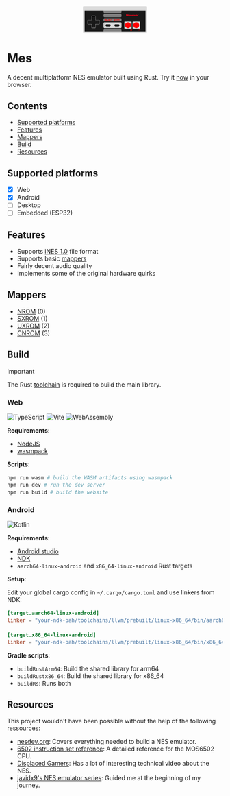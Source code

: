 <div align="center">
  <img width="150" src="./web/src/assets/nes-controller.svg" alt="logo"/>
</div>

# Mes

A decent multiplatform NES emulator built using Rust. Try it [now](https://luckasranarison.github.io/mes/) in your browser.

## Contents
- [Supported platforms](#supported-platforms)
- [Features](#features)
- [Mappers](#mappers)
- [Build](#build)
- [Resources](#resources)

## Supported platforms

- [x] Web
- [x] Android
- [ ] Desktop
- [ ] Embedded (ESP32)

## Features

- Supports [iNES 1.0](https://www.nesdev.org/wiki/INES) file format
- Supports basic [mappers](#mappers)
- Fairly decent audio quality
- Implements some of the original hardware quirks

## Mappers

- [NROM](https://nesdir.github.io/mapper0.html) (0)
- [SXROM](https://nesdir.github.io/mapper1.html) (1)
- [UXROM](https://nesdir.github.io/mapper2.html) (2)
- [CNROM](https://nesdir.github.io/mapper2.html) (3)

## Build

> [!IMPORTANT]
> The Rust [toolchain](https://rustup.rs/) is required to build the main library.

### Web

![TypeScript](https://img.shields.io/badge/typescript-%23007ACC.svg?style=for-the-badge&logo=typescript&logoColor=white)
![Vite](https://img.shields.io/badge/vite-%23646CFF.svg?style=for-the-badge&logo=vite&logoColor=white)
![WebAssembly](https://img.shields.io/badge/WebAssembly-654FF0?logo=webassembly&logoColor=fff&style=for-the-badge)

**Requirements**:

- [NodeJS](https://nodejs.org/en)
- [wasmpack](https://rustwasm.github.io/wasm-pack/)

**Scripts**:

```bash
npm run wasm # build the WASM artifacts using wasmpack
npm run dev # run the dev server
npm run build # build the website
```

### Android

![Kotlin](https://img.shields.io/badge/kotlin-%237F52FF.svg?style=for-the-badge&logo=kotlin&logoColor=white)

**Requirements**:

- [Android studio](https://developer.android.com/studio)
- [NDK](https://developer.android.com/ndk)
- `aarch64-linux-android` and `x86_64-linux-android` Rust targets

**Setup**:

Edit your global cargo config in `~/.cargo/cargo.toml` and use linkers from NDK:

```toml
[target.aarch64-linux-android]
linker = "your-ndk-pah/toolchains/llvm/prebuilt/linux-x86_64/bin/aarch64-linux-android34-clang"

[target.x86_64-linux-android]
linker = "your-ndk-pah/toolchains/llvm/prebuilt/linux-x86_64/bin/x86_64-linux-android34-clang"
```

**Gradle scripts**:

- `buildRustArm64`: Build the shared library for arm64
- `buildRustx86_64`: Build the shared library for x86_64
- `buildRs`: Runs both

## Resources

This project wouldn't have been possible without the help of the following ressources:

- [nesdev.org](https://www.nesdev.org/): Covers everything needed to build a NES emulator.
- [6502 instruction set reference](https://www.masswerk.at/6502/6502_instruction_set.html): A detailed reference for the MOS6502 CPU.
- [Displaced Gamers](https://www.youtube.com/@DisplacedGamers): Has a lot of interesting technical video about the NES.
- [javidx9's NES emulator series](https://www.youtube.com/playlist?list=PLrOv9FMX8xJHqMvSGB_9G9nZZ_4IgteYf): Guided me at the beginning of my journey.
